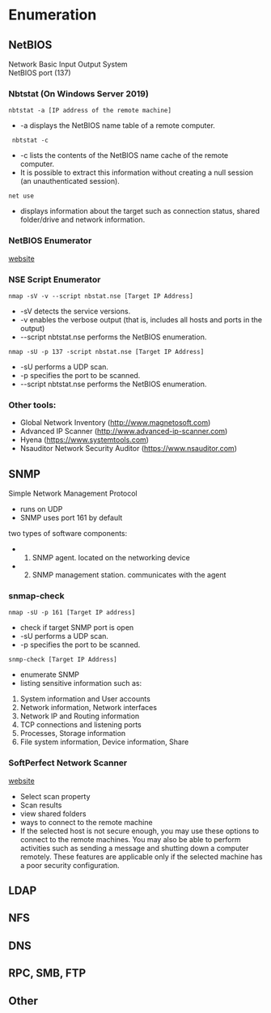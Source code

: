 # Enumeration

## NetBIOS
  Network Basic Input Output System\
	NetBIOS port (137)
  
  ### Nbtstat (On Windows Server 2019)
  ``` nbtstat -a [IP address of the remote machine] ```
  - -a displays the NetBIOS name table of a remote computer.

  ``` nbtstat -c ```
  - -c lists the contents of the NetBIOS name cache of the remote computer.
  - It is possible to extract this information without creating a null session (an unauthenticated session).
  
  ``` net use ```
  - displays information about the target such as connection status, shared folder/drive and network information.

  ### NetBIOS Enumerator
  [website](http://nbtenum.sourceforge.net/)
  
  ### NSE Script Enumerator
  
  ``` nmap -sV -v --script nbstat.nse [Target IP Address] ```
  - -sV detects the service versions.
  - -v enables the verbose output (that is, includes all hosts and ports in the output)
  - --script nbtstat.nse performs the NetBIOS enumeration.
  
  ``` nmap -sU -p 137 -script nbstat.nse [Target IP Address] ```
  - -sU performs a UDP scan.
  - -p specifies the port to be scanned.
  - --script nbtstat.nse performs the NetBIOS enumeration.

  ### Other tools:
  - Global Network Inventory (http://www.magnetosoft.com)
  - Advanced IP Scanner (http://www.advanced-ip-scanner.com)
  - Hyena (https://www.systemtools.com)
  - Nsauditor Network Security Auditor (https://www.nsauditor.com)

## SNMP
  Simple Network Management Protocol
  - runs on UDP
  - SNMP uses port 161 by default

  two types of software components:
  - 1. SNMP agent. located on the networking device
  - 2. SNMP management station. communicates with the agent

  ### snmap-check
  
  ``` nmap -sU -p 161 [Target IP address] ```
  - check if target SNMP port is open
  - -sU performs a UDP scan.
  - -p specifies the port to be scanned.

  ``` snmp-check [Target IP Address] ```
  - enumerate SNMP
  - listing sensitive information such as:
  1. System information and User accounts
  2. Network information, Network interfaces
  3. Network IP and Routing information
  4. TCP connections and listening ports
  5. Processes, Storage information
  6. File system information, Device information, Share

  ### SoftPerfect Network Scanner
  [website](https://www.softperfect.com/products/networkscanner/)
  
  - Select scan property			
  - Scan results
  - view shared folders
  - ways to connect to the remote machine
  - If the selected host is not secure enough, you may use these options to connect to the remote machines. You may also be able to perform activities such as sending a message and shutting down a computer remotely. These features are applicable only if the selected machine has a poor security configuration.

## LDAP
## NFS
## DNS
## RPC, SMB, FTP
## Other
